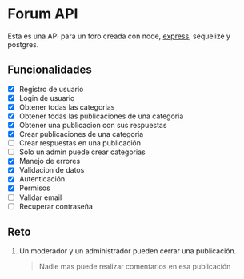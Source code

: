 # Forum API

Esta es una API para un foro creada con node, [express](https://expressjs.com/es/), sequelize y postgres.

## Funcionalidades

- [x] Registro de usuario
- [x] Login de usuario
- [x] Obtener todas las categorias
- [x] Obtener todas las publicaciones de una categoria
- [x] Obtener una publicacion con sus respuestas
- [x] Crear publicaciones de una categoria
- [ ] Crear respuestas en una publicación
- [ ] Solo un admin puede crear categorias
- [x] Manejo de errores
- [x] Validacion de datos
- [x] Autenticación
- [x] Permisos
- [ ] Validar email
- [ ] Recuperar contraseña

## Reto

1. Un moderador y un administrador pueden cerrar una publicación.
   > Nadie mas puede realizar comentarios en esa publicación
